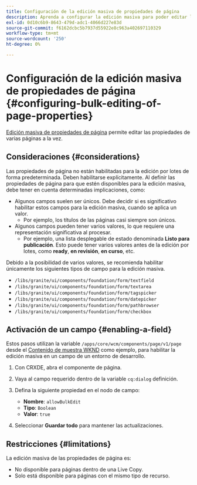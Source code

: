```yaml
---
title: Configuración de la edición masiva de propiedades de página
description: Aprenda a configurar la edición masiva para poder editar las propiedades de varias páginas a la vez.
exl-id: 0d10c6b9-8643-479d-adc1-4066d227e83d
source-git-commit: f6162dcbc5b7937d55922e8c963a402697110329
workflow-type: tm+mt
source-wordcount: '250'
ht-degree: 0%

---
```


# Configuración de la edición masiva de propiedades de página {#configuring-bulk-editing-of-page-properties}

[Edición masiva de propiedades de página](/help/sites-cloud/authoring/sites-console/page-properties.md#from-the-sites-console-multiple-pages) permite editar las propiedades de varias páginas a la vez.

## Consideraciones {#considerations}

Las propiedades de página no están habilitadas para la edición por lotes de forma predeterminada. Deben habilitarse explícitamente. Al definir las propiedades de página para que estén disponibles para la edición masiva, debe tener en cuenta determinadas implicaciones, como:

* Algunos campos suelen ser únicos. Debe decidir si es significativo habilitar estos campos para la edición masiva, cuando se aplica un valor.
   * Por ejemplo, los títulos de las páginas casi siempre son únicos.
* Algunos campos pueden tener varios valores, lo que requiere una representación significativa al procesar.
   * Por ejemplo, una lista desplegable de estado denominada **Listo para publicación**. Esto puede tener varios valores antes de la edición por lotes, como **ready**, **en revisión**, **en curso**, etc.

Debido a la posibilidad de varios valores, se recomienda habilitar únicamente los siguientes tipos de campo para la edición masiva.

* `/libs/granite/ui/components/foundation/form/textfield`
* `/libs/granite/ui/components/foundation/form/textarea`
* `/libs/granite/ui/components/foundation/form/tagspicker`
* `/libs/granite/ui/components/foundation/form/datepicker`
* `/libs/granite/ui/components/foundation/form/pathbrowser`
* `/libs/granite/ui/components/foundation/form/checkbox`

## Activación de un campo {#enabling-a-field}

Estos pasos utilizan la variable `/apps/core/wcm/components/page/v1/page` desde el [Contenido de muestra WKND](/help/implementing/developing/introduction/develop-wknd-tutorial.md) como ejemplo, para habilitar la edición masiva en un campo de un entorno de desarrollo.

1. Con CRXDE, abra el componente de página.
1. Vaya al campo requerido dentro de la variable `cq:dialog` definición.
1. Defina la siguiente propiedad en el nodo de campo:

   * **Nombre**: `allowBulkEdit`
   * **Tipo**: `Boolean`
   * **Valor**: `true`

1. Seleccionar **Guardar todo** para mantener las actualizaciones.

## Restricciones {#limitations}

La edición masiva de las propiedades de página es:

* No disponible para páginas dentro de una Live Copy.
* Solo está disponible para páginas con el mismo tipo de recurso.
